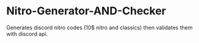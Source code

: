 # Nitro-Generator-AND-Checker
Generates discord nitro codes (10$ nitro and classics) then validates them with discord api.
